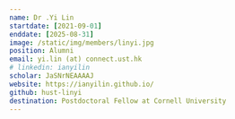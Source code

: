 ```yaml
---
name: Dr .Yi Lin
startdate: [2021-09-01]
enddate: [2025-08-31]
image: /static/img/members/linyi.jpg
position: Alumni
email: yi.lin (at) connect.ust.hk
# linkedin: ianyilin
scholar: JaSNrNEAAAAJ
website: https://ianyilin.github.io/
github: hust-linyi
destination: Postdoctoral Fellow at Cornell University
---
```

